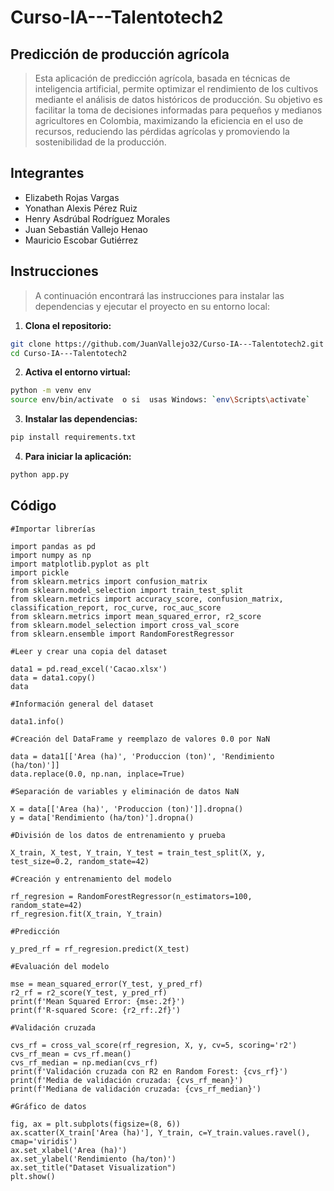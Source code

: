 # Curso-IA---Talentotech2

 ## Predicción de producción agrícola

   >Esta aplicación de predicción agrícola, basada en técnicas de inteligencia artificial, permite optimizar el rendimiento de los cultivos mediante el análisis de datos históricos de producción. Su objetivo es facilitar la toma de decisiones informadas para pequeños y medianos agricultores en Colombia, maximizando la eficiencia en el uso de recursos, reduciendo las pérdidas agrícolas y promoviendo la sostenibilidad de la producción.

  ## Integrantes
   * Elizabeth Rojas Vargas
   * Yonathan Alexis Pérez Ruiz
   * Henry Asdrúbal Rodríguez Morales
   * Juan Sebastián Vallejo Henao
   * Mauricio Escobar Gutiérrez

  ## Instrucciones
> A continuación encontrará las instrucciones para instalar las dependencias y ejecutar el proyecto en su entorno local:

1. **Clona el repositorio:**
```bash
git clone https://github.com/JuanVallejo32/Curso-IA---Talentotech2.git
cd Curso-IA---Talentotech2
```

2. **Activa el entorno virtual:**
```bash
python -m venv env
source env/bin/activate  o si  usas Windows: `env\Scripts\activate`
```

3. **Instalar las dependencias:**
```bash
pip install requirements.txt
```

 4. **Para iniciar la aplicación:**

 ```bash
 python app.py
 ```

## Código

```
#Importar librerías

import pandas as pd
import numpy as np
import matplotlib.pyplot as plt
import pickle
from sklearn.metrics import confusion_matrix
from sklearn.model_selection import train_test_split
from sklearn.metrics import accuracy_score, confusion_matrix, classification_report, roc_curve, roc_auc_score
from sklearn.metrics import mean_squared_error, r2_score
from sklearn.model_selection import cross_val_score
from sklearn.ensemble import RandomForestRegressor

#Leer y crear una copia del dataset

data1 = pd.read_excel('Cacao.xlsx')
data = data1.copy()
data

#Información general del dataset

data1.info()

#Creación del DataFrame y reemplazo de valores 0.0 por NaN

data = data1[['Area (ha)', 'Produccion (ton)', 'Rendimiento (ha/ton)']]
data.replace(0.0, np.nan, inplace=True)

#Separación de variables y eliminación de datos NaN

X = data[['Area (ha)', 'Produccion (ton)']].dropna()
y = data['Rendimiento (ha/ton)'].dropna()

#División de los datos de entrenamiento y prueba

X_train, X_test, Y_train, Y_test = train_test_split(X, y, test_size=0.2, random_state=42)

#Creación y entrenamiento del modelo

rf_regresion = RandomForestRegressor(n_estimators=100, random_state=42)
rf_regresion.fit(X_train, Y_train)

#Predicción

y_pred_rf = rf_regresion.predict(X_test)

#Evaluación del modelo

mse = mean_squared_error(Y_test, y_pred_rf)
r2_rf = r2_score(Y_test, y_pred_rf)
print(f'Mean Squared Error: {mse:.2f}')
print(f'R-squared Score: {r2_rf:.2f}')

#Validación cruzada

cvs_rf = cross_val_score(rf_regresion, X, y, cv=5, scoring='r2')
cvs_rf_mean = cvs_rf.mean()
cvs_rf_median = np.median(cvs_rf)
print(f'Validación cruzada con R2 en Random Forest: {cvs_rf}')
print(f'Media de validación cruzada: {cvs_rf_mean}')
print(f'Mediana de validación cruzada: {cvs_rf_median}')

#Gráfico de datos

fig, ax = plt.subplots(figsize=(8, 6))
ax.scatter(X_train['Area (ha)'], Y_train, c=Y_train.values.ravel(), cmap='viridis')
ax.set_xlabel('Area (ha)')
ax.set_ylabel('Rendimiento (ha/ton)')
ax.set_title("Dataset Visualization")
plt.show()

```
